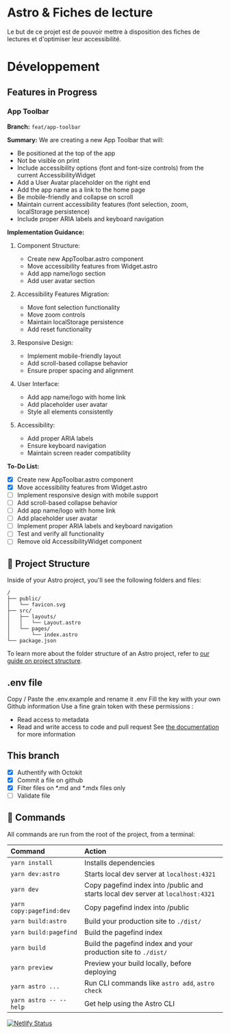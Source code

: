 # Astro & Fiches de lecture

Le but de ce projet est de pouvoir mettre à disposition des fiches de lectures et d'optimiser leur accessibilité. 

# Développement

## Features in Progress

### App Toolbar
**Branch:** `feat/app-toolbar`

**Summary:**
We are creating a new App Toolbar that will:
- Be positioned at the top of the app
- Not be visible on print
- Include accessibility options (font and font-size controls) from the current AccessibilityWidget
- Add a User Avatar placeholder on the right end
- Add the app name as a link to the home page
- Be mobile-friendly and collapse on scroll
- Maintain current accessibility features (font selection, zoom, localStorage persistence)
- Include proper ARIA labels and keyboard navigation

**Implementation Guidance:**
1. Component Structure:
   - Create new AppToolbar.astro component
   - Move accessibility features from Widget.astro
   - Add app name/logo section
   - Add user avatar section

2. Accessibility Features Migration:
   - Move font selection functionality
   - Move zoom controls
   - Maintain localStorage persistence
   - Add reset functionality

3. Responsive Design:
   - Implement mobile-friendly layout
   - Add scroll-based collapse behavior
   - Ensure proper spacing and alignment

4. User Interface:
   - Add app name/logo with home link
   - Add placeholder user avatar
   - Style all elements consistently

5. Accessibility:
   - Add proper ARIA labels
   - Ensure keyboard navigation
   - Maintain screen reader compatibility

**To-Do List:**
- [x] Create new AppToolbar.astro component
- [x] Move accessibility features from Widget.astro
- [ ] Implement responsive design with mobile support
- [ ] Add scroll-based collapse behavior
- [ ] Add app name/logo with home link
- [ ] Add placeholder user avatar
- [ ] Implement proper ARIA labels and keyboard navigation
- [ ] Test and verify all functionality
- [ ] Remove old AccessibilityWidget component

## 🚀 Project Structure

Inside of your Astro project, you'll see the following folders and files:

```text
/
├── public/
│   └── favicon.svg
├── src/
│   ├── layouts/
│   │   └── Layout.astro
│   └── pages/
│       └── index.astro
└── package.json
```

To learn more about the folder structure of an Astro project, refer to [our guide on project structure](https://docs.astro.build/en/basics/project-structure/).

## .env file
Copy / Paste the .env.example and rename it .env
Fill the key with your own Github information
Use a fine grain token with these permissions : 
- Read access to metadata
- Read and write access to code and pull request
See [the documentation](https://docs.github.com/fr/rest/authentication/permissions-required-for-fine-grained-personal-access-tokens) for more information

## This branch
- [x] Authentify with Octokit
- [x] Commit a file on github
- [x] Filter files on *.md and *.mdx files only
- [ ] Validate file

## 🧞 Commands

All commands are run from the root of the project, from a terminal:

| Command                  | Action                                                                           |
|:-------------------------|:---------------------------------------------------------------------------------|
| `yarn install`           | Installs dependencies                                                            |
| `yarn dev:astro`         | Starts local dev server at `localhost:4321`                                      |
| `yarn dev`               | Copy pagefind index into /public and starts local dev server at `localhost:4321` |
| `yarn copy:pagefind:dev` | Copy pagefind index into /public                                                 |
| `yarn build:astro`       | Build your production site to `./dist/`                                          |
| `yarn build:pagefind`    | Build the pagefind index                                                         |
| `yarn build`             | Build the pagefind index and your production site to `./dist/`                   |
| `yarn preview`           | Preview your build locally, before deploying                                     |
| `yarn astro ...`         | Run CLI commands like `astro add`, `astro check`                                 |
| `yarn astro -- --help`   | Get help using the Astro CLI                                                     |

[![Netlify Status](https://api.netlify.com/api/v1/badges/34286945-ff9a-4d18-9c66-0042e5269beb/deploy-status)](https://app.netlify.com/sites/astro-prisma-102442/deploys)